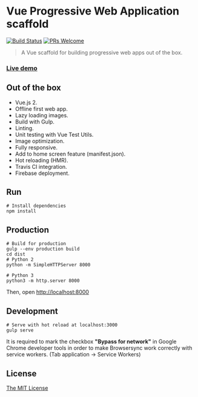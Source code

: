 # Vue Progressive Web Application scaffold

[![Build Status](https://travis-ci.org/francarmona/vue-pwa-es6-gulp-scaffold.svg?branch=master)](https://travis-ci.org/francarmona/vue-pwa-es6-gulp-scaffold)
[![PRs Welcome](https://img.shields.io/badge/PRs-welcome-brightgreen.svg?style=flat-square)](http://makeapullrequest.com)

> A Vue scaffold for building progressive web apps out of the box.

### [Live demo](https://pwa-es6-gulp-scaffold.firebaseapp.com)

## Out of the box

* Vue.js 2.
* Offline first web app.
* Lazy loading images.
* Build with Gulp.
* Linting.
* Unit testing with Vue Test Utils.
* Image optimization.
* Fully responsive.
* Add to home screen feature (manifest.json).
* Hot reloading (HMR).
* Travis CI integration.
* Firebase deployment.

## Run
```shell
# Install dependencies
npm install
```
## Production
```shell
# Build for production
gulp --env production build
cd dist
# Python 2
python -m SimpleHTTPServer 8000

# Python 3
python3 -m http.server 8000
```
Then, open [http://localhost:8000](http://localhost:8000/)

## Development
```shell
# Serve with hot reload at localhost:3000
gulp serve
```
It is required to mark the checkbox **"Bypass for network"** in Google Chrome developer tools in order to make Browsersync work correctly with service workers. (Tab application -> Service Workers)

## License

[The MIT License](http://opensource.org/licenses/MIT)
